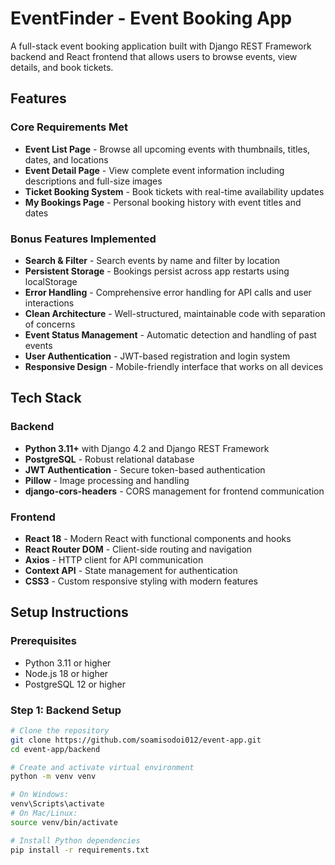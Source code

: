 # EventFinder - Event Booking App

A full-stack event booking application built with Django REST Framework backend and React frontend that allows users to browse events, view details, and book tickets.

##  Features

### Core Requirements Met
- **Event List Page** - Browse all upcoming events with thumbnails, titles, dates, and locations
- **Event Detail Page** - View complete event information including descriptions and full-size images
- **Ticket Booking System** - Book tickets with real-time availability updates
- **My Bookings Page** - Personal booking history with event titles and dates

###  Bonus Features Implemented
-  **Search & Filter** - Search events by name and filter by location
-  **Persistent Storage** - Bookings persist across app restarts using localStorage
-  **Error Handling** - Comprehensive error handling for API calls and user interactions
-  **Clean Architecture** - Well-structured, maintainable code with separation of concerns
-  **Event Status Management** - Automatic detection and handling of past events
-  **User Authentication** - JWT-based registration and login system
-  **Responsive Design** - Mobile-friendly interface that works on all devices

##  Tech Stack

### Backend
- **Python 3.11+** with Django 4.2 and Django REST Framework
- **PostgreSQL** - Robust relational database
- **JWT Authentication** - Secure token-based authentication
- **Pillow** - Image processing and handling
- **django-cors-headers** - CORS management for frontend communication

### Frontend
- **React 18** - Modern React with functional components and hooks
- **React Router DOM** - Client-side routing and navigation
- **Axios** - HTTP client for API communication
- **Context API** - State management for authentication
- **CSS3** - Custom responsive styling with modern features

## Setup Instructions

### Prerequisites
- Python 3.11 or higher
- Node.js 18 or higher
- PostgreSQL 12 or higher

### Step 1: Backend Setup

```bash
# Clone the repository
git clone https://github.com/soamisodoi012/event-app.git
cd event-app/backend

# Create and activate virtual environment
python -m venv venv

# On Windows:
venv\Scripts\activate
# On Mac/Linux:
source venv/bin/activate

# Install Python dependencies
pip install -r requirements.txt
